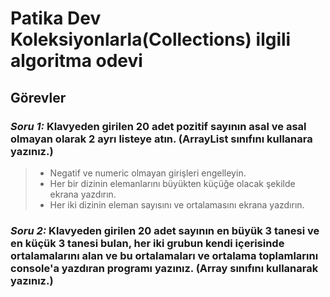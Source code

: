 # Patika Dev Koleksiyonlarla(Collections) ilgili algoritma odevi
## Görevler
### ***Soru 1:*** Klavyeden girilen 20 adet pozitif sayının asal ve asal olmayan olarak 2 ayrı listeye atın. (ArrayList sınıfını kullanara yazınız.)

> - Negatif ve numeric olmayan girişleri engelleyin.
> - Her bir dizinin elemanlarını büyükten küçüğe olacak şekilde ekrana yazdırın.
> - Her iki dizinin eleman sayısını ve ortalamasını ekrana yazdırın.

### ***Soru 2:*** Klavyeden girilen 20 adet sayının en büyük 3 tanesi ve en küçük 3 tanesi bulan, her iki grubun kendi içerisinde ortalamalarını alan ve bu ortalamaları ve ortalama toplamlarını console'a yazdıran programı yazınız. (Array sınıfını kullanarak yazınız.)

